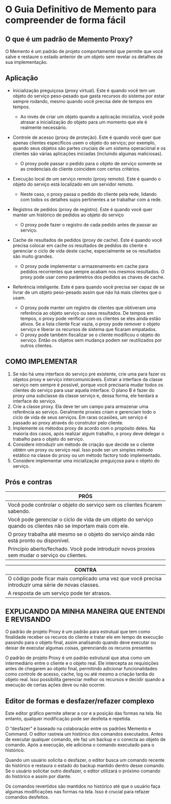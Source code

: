 # O Guia Definitivo de Memento para compreender de forma fácil

## O que é um padrão de Memento Proxy?

O Memento é um padrão de projeto comportamental que permite que você salve e restaure o estado anterior de um objeto sem
revelar os detalhes de sua implementação.

## Aplicação

* Inicialização preguiçosa (proxy virtual). Este é quando você tem um objeto do serviço peso-pesado que gasta recursos
  do sistema por estar sempre rodando, mesmo quando você precisa dele de tempos em tempos.
    * Ao invés de criar um objeto quando a aplicação inicializa, você pode atrasar a inicialização do objeto para um
      momento que ele é realmente necessário.


* Controle de acesso (proxy de proteção). Este é quando você quer que apenas clientes específicos usem o objeto do
  serviço; por exemplo, quando seus objetos são partes cruciais de um sistema operacional e os clientes são várias
  aplicações iniciadas (incluindo algumas maliciosas).
    * O proxy pode passar o pedido para o objeto de serviço somente se as credenciais do cliente coincidem com certos
      critérios.

* Execução local de um serviço remoto (proxy remoto). Este é quando o objeto do serviço está localizado em um servidor
  remoto.
    * Neste caso, o proxy passa o pedido do cliente pela rede, lidando com todos os detalhes sujos pertinentes a se
      trabalhar com a rede.

* Registros de pedidos (proxy de registro). Este é quando você quer manter um histórico de pedidos ao objeto do serviço
    * O proxy pode fazer o registro de cada pedido antes de passar ao serviço.

* Cache de resultados de pedidos (proxy de cache). Este é quando você precisa colocar em cache os resultados de pedidos
  do cliente e gerenciar o ciclo de vida deste cache, especialmente se os resultados são muito grandes.
    * O proxy pode implementar o armazenamento em cache para pedidos recorrentes que sempre acabam nos mesmos
      resultados. O proxy pode usar como parâmetros dos pedidos as chaves de cache.

* Referência inteligente. Este é para quando você precisa ser capaz de se livrar de um objeto peso-pesado assim que não
  há mais clientes que o usam.
    * O proxy pode manter um registro de clientes que obtiveram uma referência ao objeto serviço ou seus resultados. De
      tempos em tempos, o proxy pode verificar com os clientes se eles ainda estão ativos. Se a lista cliente ficar
      vazia, o proxy pode remover o objeto serviço e liberar os recursos de sistema que ficaram empatados.
    * O proxy pode também fiscalizar se o cliente modificou o objeto do serviço. Então os objetos sem mudança podem ser
      reutilizados por outros clientes.

## COMO IMPLEMENTAR

1. Se não há uma interface do serviço pré existente, crie uma para fazer os objetos proxy e serviço intercomunicáveis.
   Extrair a interface da classe serviço nem sempre é possível, porque você precisaria mudar todos os clientes do
   serviço para usar aquela interface. O plano B é fazer do proxy uma subclasse da classe serviço e, dessa forma, ele
   herdará a interface do serviço.
2. Crie a classe proxy. Ela deve ter um campo para armazenar uma referência ao serviço. Geralmente proxies criam e
   gerenciam todo o ciclo de vida de seus serviços. Em raras ocasiões, um serviço é passado ao proxy através do
   construtor pelo cliente.
3. Implemente os métodos proxy de acordo com o propósito deles. Na maioria dos casos, após realizar algum trabalho, o
   proxy deve delegar o trabalho para o objeto do serviço.
4. Considere introduzir um método de criação que decide se o cliente obtém um proxy ou serviço real. Isso pode ser um
   simples método estático na classe do proxy ou um método factory todo implementado.
5. Considere implementar uma inicialização preguiçosa para o objeto do serviço.


## Prós e contras

| PRÓS                                                                                                         | 
|--------------------------------------------------------------------------------------------------------------|
| Você pode controlar o objeto do serviço sem os clientes ficarem sabendo.                                     |
| Você pode gerenciar o ciclo de vida de um objeto do serviço quando os clientes não se importam mais com ele. |
| O proxy trabalha até mesmo se o objeto do serviço ainda não está pronto ou disponível.                       |
| Princípio aberto/fechado. Você pode introduzir novos proxies sem mudar o serviço ou clientes.                |

| CONTRA                                                                                                                                                   | 
|----------------------------------------------------------------------------------------------------------------------------------------------------------|
| O código pode ficar mais complicado uma vez que você precisa introduzir uma série de novas classes. |
| A resposta de um serviço pode ter atrasos.           |

## EXPLICANDO DA MINHA MANEIRA QUE ENTENDI E REVISANDO

O padrão de projeto Proxy é um padrão para estrutual que tem como finalidade receber os recuros do cliente e tratar ele
em tempo de execução passndo para o objeto final, assim analisando quando deve executar ou deixar de executar algumas
coisas, gerenciando os recuros presentes

O padrão de projeto Proxy é um padrão estrutural que atua como um intermediário entre o cliente e o objeto real. Ele
intercepta as requisições antes de chegarem ao objeto final, permitindo adicionar funcionalidades como controle de
acesso, cache, log ou até mesmo a criação tardia do objeto real. Isso possibilita gerenciar melhor os recursos e decidir
quando a execução de certas ações deve ou não ocorrer.

## Editor de formas e desfazer/refazer complexo

Este editor gráfico permite alterar a cor e a posição das formas na tela. No entanto, qualquer modificação pode ser
desfeita e repetida.

O “desfazer” é baseado na colaboração entre os padrões Memento e Command. O editor rastreia um histórico dos comandos
executados. Antes de executar qualquer comando, ele faz um backup e o conecta ao objeto de comando. Após a execução, ele
adiciona o comando executado para o histórico.

Quando um usuário solicita o desfazer, o editor busca um comando recente do histórico e restaura o estado do backup
mantido dentro desse comando. Se o usuário solicitar outro desfazer, o editor utilizará o próximo comando do histórico e
assim por diante.

Os comandos revertidos são mantidos no histórico até que o usuário faça algumas modificações nas formas na tela. Isso é
crucial para refazer comandos desfeitos.



